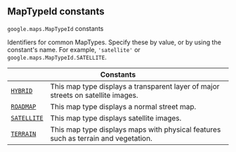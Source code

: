 
<devsite-heading text=" MapTypeId constants" for="MapTypeId" level="h2" link="" toc="" back-to-top=""><h2 id="MapTypeId" is-upgraded="">MapTypeId constants </h2></devsite-heading>
<p>
<code translate="no" dir="ltr"><span itemprop="path">google.maps</span>.<span itemprop="name">MapTypeId</span></code>
constants
</p>
<p>Identifiers for common MapTypes. Specify these by value, or by using the constant's name. For example, <code translate="no" dir="ltr">'satellite'</code> or <code translate="no" dir="ltr">google.maps.MapTypeId.SATELLITE</code>.</p>
<div class="devsite-table-wrapper"><table class="constants responsive" summary="MapTypeId constants">
<thead>
<tr><th colspan="2">Constants</th>
</tr></thead>
<tbody>
<tr id="MapTypeId.HYBRID">
<td itemprop="property"><code translate="no" dir="ltr"><a class="secret-link" href="#MapTypeId.HYBRID"><span>HYBRID</span></a></code></td>
<td>This map type displays a transparent layer of major streets on satellite images.</td>
</tr>
<tr id="MapTypeId.ROADMAP">
<td itemprop="property"><code translate="no" dir="ltr"><a class="secret-link" href="#MapTypeId.ROADMAP"><span>ROADMAP</span></a></code></td>
<td>This map type displays a normal street map.</td>
</tr>
<tr id="MapTypeId.SATELLITE">
<td itemprop="property"><code translate="no" dir="ltr"><a class="secret-link" href="#MapTypeId.SATELLITE"><span>SATELLITE</span></a></code></td>
<td>This map type displays satellite images.</td>
</tr>
<tr id="MapTypeId.TERRAIN">
<td itemprop="property"><code translate="no" dir="ltr"><a class="secret-link" href="#MapTypeId.TERRAIN"><span>TERRAIN</span></a></code></td>
<td>This map type displays maps with physical features such as terrain and vegetation.</td>
</tr>
</tbody>
</table></div>
<script src="replace_links.js"></script>

